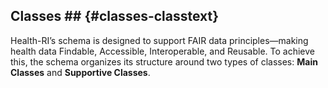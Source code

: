 ## Classes ## {#classes-classtext} 
Health-RI’s schema is designed to support FAIR data principles—making health data Findable, Accessible, Interoperable, and Reusable. To achieve this, the schema organizes its structure around two types of classes: **Main Classes** and **Supportive Classes**.




